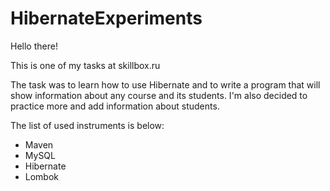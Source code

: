 # HibernateExperiments

Hello there!

This is one of my tasks at skillbox.ru

The task was to learn how to use Hibernate and to write a program that will show information about any course and its students. I'm also decided to practice more and add information about students.

The list of used instruments is below:

- Maven
- MySQL
- Hibernate
- Lombok
